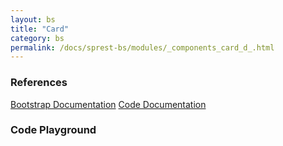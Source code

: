 ```yaml
---
layout: bs
title: "Card"
category: bs
permalink: /docs/sprest-bs/modules/_components_card_d_.html
---
```


### References

<div class="bs">
    <div class="list-group">
        <a class="list-group-item list-group-item-action" href="https://getbootstrap.com/docs/4.4/components/cards">Bootstrap Documentation</a>
        <a class="list-group-item list-group-item-action" href="/docs/sprest-bs/modules/_components_accordion_d_.html">Code Documentation</a>
    </div>
</div>

### Code Playground

<div id="playground" class="bs"></div>
<script type="text/javascript">
    // Wait for the page to load
    window.addEventListener("load", function() {
        // Create the code editor
        var editor = CodeEditor(document.getElementById("playground"), true, [
            '// Create the card',
            'Components.Card({',
            '\tel: app,',
            '\tbody: [',
            '\t\t{',
            '\t\t\ttitle: "Card Title",',
            '\t\t\ttext: "This is the card contents.",',
            '\t\t\tactions: [',
            '\t\t\t\t{',
            '\t\t\t\t\ttext: "Card Action",',
            '\t\t\t\t\tbuttonType: Components.ButtonTypes.Primary',
            '\t\t\t\t}',
            '\t\t\t]',
            '\t\t}',
            '\t]',
            '});'
        ].join('\n'));
    });
</script>